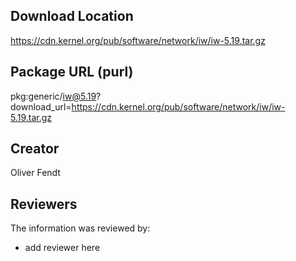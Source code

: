 ## Download Location

https://cdn.kernel.org/pub/software/network/iw/iw-5.19.tar.gz

## Package URL (purl)

pkg:generic/iw@5.19?download_url=https://cdn.kernel.org/pub/software/network/iw/iw-5.19.tar.gz

## Creator

Oliver Fendt

## Reviewers

The information was reviewed by:

* add reviewer here
